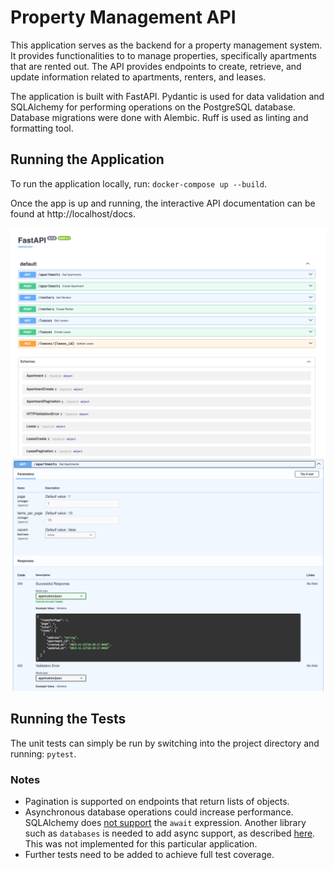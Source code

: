 # Property Management API

This application serves as the backend for a property management system. It provides functionalities to to manage properties, specifically apartments that are rented out. The API provides endpoints to create, retrieve, and update information related to apartments, renters, and leases.

The application is built with FastAPI. Pydantic is used for data validation and SQLAlchemy for performing operations on the PostgreSQL database. Database migrations were done with Alembic. Ruff is used as linting and formatting tool.

## Running the Application
To run the application locally, run: `docker-compose up --build`.

Once the app is up and running, the interactive API documentation can be found at http://localhost/docs.

![plot](img/api_doc_overview.png)
![plot](img/api_doc1.png)

## Running the Tests
The unit tests can simply be run by switching into the project directory and running: `pytest`.

### Notes
- Pagination is supported on endpoints that return lists of objects.
- Asynchronous database operations could increase performance. SQLAlchemy does [not support](https://fastapi.tiangolo.com/tutorial/sql-databases/#about-def-vs-async-def) the `await` expression. Another library such as `databases` is needed to add async support, as described [here](https://fastapi.tiangolo.com/how-to/async-sql-encode-databases/?h=async+sql#async-sql-relational-databases-with-encodedatabases). This was not implemented for this particular application.
- Further tests need to be added to achieve full test coverage.